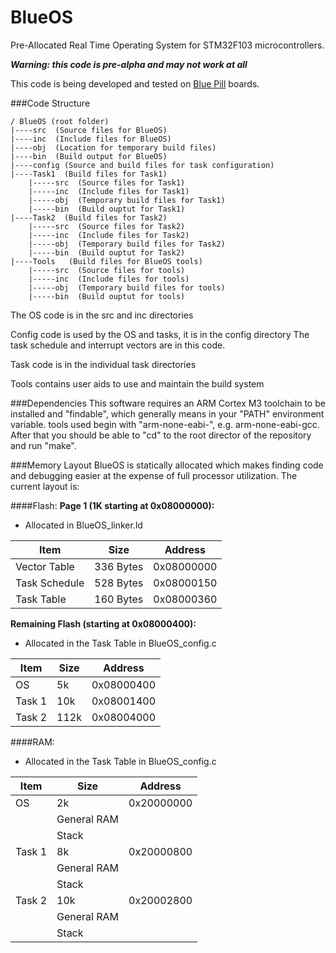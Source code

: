 # BlueOS
Pre-Allocated Real Time Operating System for STM32F103 microcontrollers.

***Warning: this code is pre-alpha and may not work at all***

This code is being developed and tested on [Blue Pill](https://wiki.stm32duino.com/index.php?title=Blue_Pill) boards.



###Code Structure

    / BlueOS (root folder)
    |----src  (Source files for BlueOS)
    |----inc  (Include files for BlueOS)
    |----obj  (Location for temporary build files)
    |----bin  (Build output for BlueOS)
    |----config (Source and build files for task configuration)
    |----Task1  (Build files for Task1)
        |-----src  (Source files for Task1)
        |-----inc  (Include files for Task1)
        |-----obj  (Temporary build files for Task1)
        |-----bin  (Build ouptut for Task1)
    |----Task2  (Build files for Task2)
        |-----src  (Source files for Task2)
        |-----inc  (Include files for Task2)
        |-----obj  (Temporary build files for Task2)
        |-----bin  (Build ouptut for Task2)
    |----Tools   (Build files for BlueOS tools)
        |-----src  (Source files for tools)
        |-----inc  (Include files for tools)
        |-----obj  (Temporary build files for tools)
        |-----bin  (Build ouptut for tools)

The OS code is in the src and inc directories

Config code is used by the OS and tasks, it is in the config directory
The task schedule and interrupt vectors are in this code.

Task code is in the individual task directories

Tools contains user aids to use and maintain the build system

###Dependencies
This software requires an ARM Cortex M3 toolchain to be installed and
"findable", which generally means in your "PATH" environment variable.
tools used begin with "arm-none-eabi-", e.g. arm-none-eabi-gcc.  After
that you should be able to "cd" to the root director of the repository
and run "make".

###Memory Layout
BlueOS is statically allocated which makes finding code and debugging
easier at the expense of full processor utilization.  The current layout
is:

####Flash:
**Page 1 (1K starting at 0x08000000):**

 -  Allocated in BlueOS_linker.ld
 
**Item** | **Size**|**Address**
--------------|-------------|-------------
Vector Table | 336 Bytes|0x08000000
Task Schedule | 528 Bytes|0x08000150
Task Table | 160 Bytes|0x08000360
       
**Remaining Flash (starting at 0x08000400):**

-  Allocated in the Task Table in BlueOS_config.c

**Item** | **Size** | **Address**
--------------|-------------|--------------
       OS      | 5k | 0x08000400
       Task 1 | 10k | 0x08001400
       Task 2 | 112k | 0x08004000

####RAM:
-  Allocated in the Task Table in BlueOS_config.c

**Item**|**Size**|**Address**
-----------|-----------|---------------
OS|2k|0x20000000
    |General RAM
    |Stack
Task 1|8k|0x20000800
    |General RAM
    |Stack
Task 2|10k|0x20002800
    |General RAM
    |Stack


